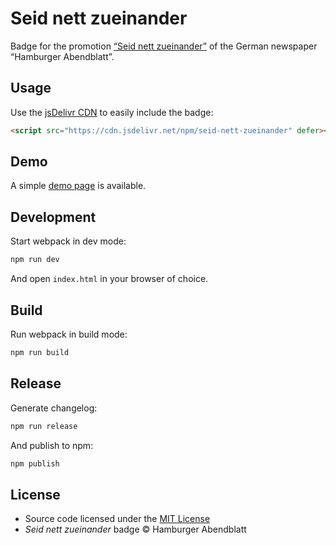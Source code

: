 # Seid nett zueinander

Badge for the promotion [“Seid nett zueinander”](https://www.abendblatt.de/hamburg/article226649773/Abendblatt-startet-Aktion-fuer-mehr-Mitmenschlichkeit.html) of the German newspaper “Hamburger Abendblatt”.

## Usage

Use the [jsDelivr CDN](https://www.jsdelivr.com/package/npm/seid-nett-zueinander) to easily include the badge:

```html
<script src="https://cdn.jsdelivr.net/npm/seid-nett-zueinander" defer></script>
```

## Demo

A simple [demo page](https://mvsde.github.io/seid-nett-zueinander/) is available.

## Development

Start webpack in dev mode:

```bash
npm run dev
```

And open `index.html` in your browser of choice.

## Build

Run webpack in build mode:

```bash
npm run build
```

## Release

Generate changelog:

```bash
npm run release
```

And publish to npm:

```bash
npm publish
```

## License

* Source code licensed under the [MIT License](https://en.wikipedia.org/wiki/MIT_License)
* _Seid nett zueinander_ badge © Hamburger Abendblatt
